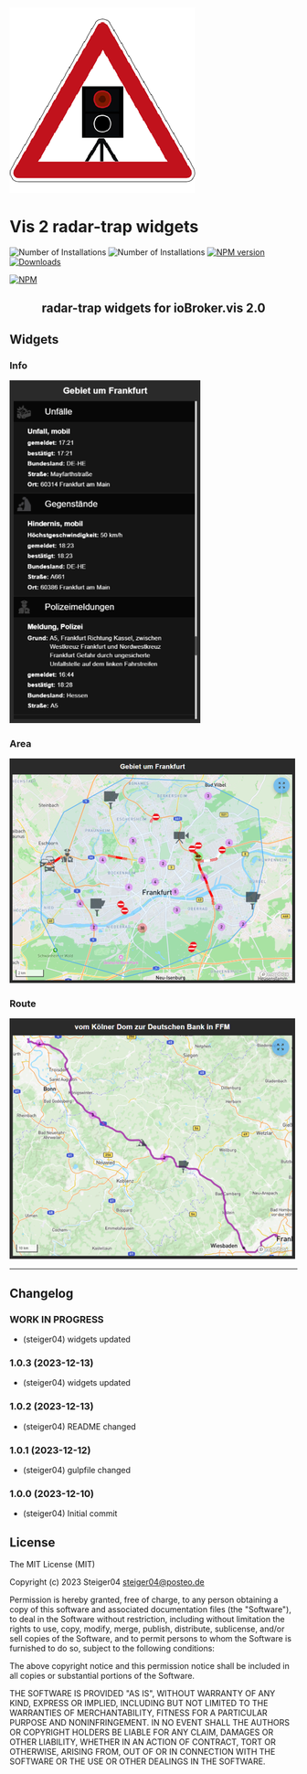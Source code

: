 ![Logo](/admin/vis-2-widgets-radar-trap.png)

# Vis 2 radar-trap widgets

![Number of Installations](http://iobroker.live/badges/vis-2-widgets-radar-trap-installed.svg) ![Number of Installations](http://iobroker.live/badges/vis-2-widgets-radar-trap-stable.svg) [![NPM version](http://img.shields.io/npm/v/iobroker.vis-2-widgets-radar-trap.svg)](https://www.npmjs.com/package/iobroker.vis-2-widgets-radar-trap)
[![Downloads](https://img.shields.io/npm/dm/iobroker.vis-2-widgets-radar-trap.svg)](https://www.npmjs.com/package/iobroker.vis-2-widgets-radar-trap)

[![NPM](https://nodei.co/npm/iobroker.vis-2-widgets-radar-trap.png?downloads=true)](https://nodei.co/npm/iobroker.vis-2-widgets-radar-trap/)

<h2 align="center">radar-trap widgets for ioBroker.vis 2.0</h2>

## Widgets
### Info
<img src="/img/info-widget.png" height="600">

### Area
<img src="/img/area-widget.png" width="500">

### Route
<img src="/img/route-widget.png" width="500">



---

## Changelog
<!--
	Placeholder for next versions:
	### __WORK IN PROGRESS__
-->
### __WORK IN PROGRESS__
- (steiger04) widgets updated

### 1.0.3 (2023-12-13)
- (steiger04) widgets updated

### 1.0.2 (2023-12-13)
- (steiger04) README changed

### 1.0.1 (2023-12-12)
- (steiger04) gulpfile changed

### 1.0.0 (2023-12-10)
- (steiger04) Initial commit

## License

The MIT License (MIT)

Copyright (c) 2023 Steiger04 <steiger04@posteo.de>

Permission is hereby granted, free of charge, to any person obtaining a copy
of this software and associated documentation files (the "Software"), to deal
in the Software without restriction, including without limitation the rights
to use, copy, modify, merge, publish, distribute, sublicense, and/or sell
copies of the Software, and to permit persons to whom the Software is
furnished to do so, subject to the following conditions:

The above copyright notice and this permission notice shall be included in
all copies or substantial portions of the Software.

THE SOFTWARE IS PROVIDED "AS IS", WITHOUT WARRANTY OF ANY KIND, EXPRESS OR
IMPLIED, INCLUDING BUT NOT LIMITED TO THE WARRANTIES OF MERCHANTABILITY,
FITNESS FOR A PARTICULAR PURPOSE AND NONINFRINGEMENT. IN NO EVENT SHALL THE
AUTHORS OR COPYRIGHT HOLDERS BE LIABLE FOR ANY CLAIM, DAMAGES OR OTHER
LIABILITY, WHETHER IN AN ACTION OF CONTRACT, TORT OR OTHERWISE, ARISING FROM,
OUT OF OR IN CONNECTION WITH THE SOFTWARE OR THE USE OR OTHER DEALINGS IN
THE SOFTWARE.
